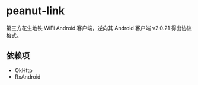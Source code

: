 # peanut-link
第三方花生地铁 WiFi Android 客户端，逆向其 Android 客户端 v2.0.21 得出协议格式。

## 依赖项
* OkHttp
* RxAndroid
